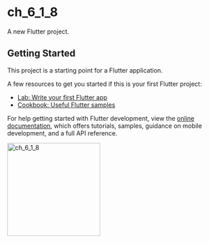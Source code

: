 # ch_6_1_8

A new Flutter project.

## Getting Started

This project is a starting point for a Flutter application.

A few resources to get you started if this is your first Flutter project:

- [Lab: Write your first Flutter app](https://docs.flutter.dev/get-started/codelab)
- [Cookbook: Useful Flutter samples](https://docs.flutter.dev/cookbook)

For help getting started with Flutter development, view the
[online documentation](https://docs.flutter.dev/), which offers tutorials,
samples, guidance on mobile development, and a full API reference.

<img width="213" alt="ch_6_1_8" src="https://user-images.githubusercontent.com/114164037/216193726-bc88fc20-816a-44e9-b8c2-b98ebacaf97e.png">
